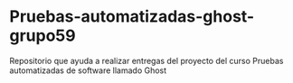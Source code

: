 # Pruebas-automatizadas-ghost-grupo59
Repositorio que ayuda a realizar entregas del proyecto del curso Pruebas automatizadas de software llamado Ghost
